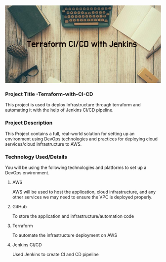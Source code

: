 ![This is an image](https://github.com/tanuj888/Terraform-with-CI-CD/blob/main/Terraform.png)

### Project Title -Terraform-with-CI-CD
This project is used to deploy Infrastructure through terraform and automating it with the help of Jenkins CI/CD pipeline.

### Project Description
This Project contains a full, real-world solution for setting up an environment using DevOps technologies and practices for deploying cloud services/cloud infrastructure to AWS.

### Technology Used/Details
You will be using the following technologies and platforms to set up a DevOps environment.

1. AWS
   
   AWS will be used to host the application, cloud infrastructure, and any other services we may need to ensure the VPC is deployed properly.

2. GitHub
   
   To store the application and infrastructure/automation code
   
3. Terraform
    
   To automate the infrastructure deployment on AWS 
   
 4. Jenkins CI/CD
    
    Used Jenkins  to create CI and CD pipeline


